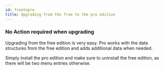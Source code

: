```yaml
---
id: freetopro
title: Upgrading from the free to the pro edition
---
```


### No Action required when upgrading

Upgrading from the free edition is very easy. Pro works with 
the data structures from the free edition and adds additional data when needed.

Simply install the pro edition and make sure to uninstall the free edition, as 
there will be two menu entries otherwise.


